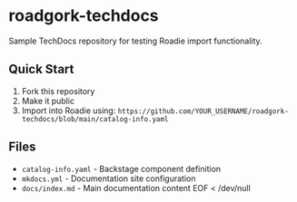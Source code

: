 # roadgork-techdocs

Sample TechDocs repository for testing Roadie import functionality.

## Quick Start

1. Fork this repository
2. Make it public
3. Import into Roadie using: `https://github.com/YOUR_USERNAME/roadgork-techdocs/blob/main/catalog-info.yaml`

## Files

- `catalog-info.yaml` - Backstage component definition
- `mkdocs.yml` - Documentation site configuration  
- `docs/index.md` - Main documentation content
EOF < /dev/null